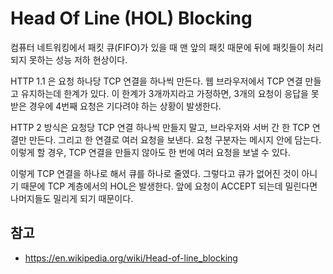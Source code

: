 # Head Of Line (HOL) Blocking

컴퓨터 네트워킹에서 패킷 큐(FIFO)가 있을 때 맨 앞의 패킷 때문에 뒤에 패킷들이 처리되지 못하는 성능 저하 현상이다. 

HTTP 1.1 은 요청 하나당 TCP 연결을 하나씩 만든다. 웹 브라우저에서 TCP 연결 만들고 유지하는데 한계가 있다. 이 한계가 3개까지라고 가정하면, 3개의 요청이 응답을 못 받은 경우에 4번째 요청은 기다려야 하는 상황이 발생한다.

HTTP 2 방식은 요청당 TCP 연결 하나씩 만들지 말고, 브라우저와 서버 간 한 TCP 연결만 만든다. 그리고 한 연결로 여러 요청을 보낸다. 요청 구분자는 메시지 안에 담는다. 이렇게 할 경우, TCP 연결을 만들지 않아도 한 번에 여러 요청을 보낼 수 있다. 

이렇게 TCP 연결을 하나로 해서 큐를 하나로 줄였다. 그렇다고 큐가 없어진 것이 아니기 때문에 TCP 계층에서의 HOL은 발생한다. 앞에 요청이 ACCEPT 되는데 밀린다면 나머지들도 밀리게 되기 때문이다.


## 참고
- https://en.wikipedia.org/wiki/Head-of-line_blocking
